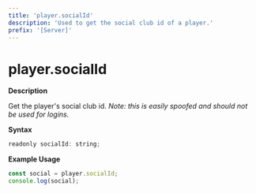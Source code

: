 ```yaml
---
title: 'player.socialId'
description: 'Used to get the social club id of a player.'
prefix: '[Server]'
---
```


# player.socialId

**Description**

Get the player's social club id.
_Note: this is easily spoofed and should not be used for logins._

**Syntax**

```js
readonly socialId: string;
```

**Example Usage**

```js
const social = player.socialId;
console.log(social);
```
